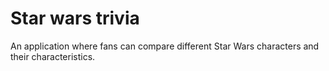 # Star wars trivia

An application where fans can compare different Star Wars characters and their characteristics.